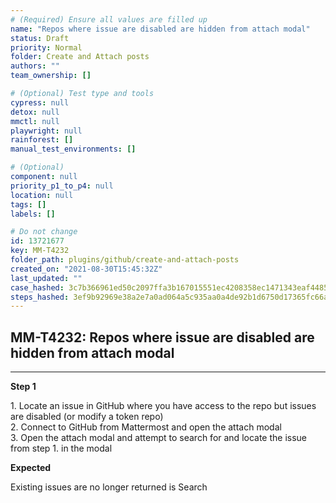 ```yaml
---
# (Required) Ensure all values are filled up
name: "Repos where issue are disabled are hidden from attach modal"
status: Draft
priority: Normal
folder: Create and Attach posts
authors: ""
team_ownership: []

# (Optional) Test type and tools
cypress: null
detox: null
mmctl: null
playwright: null
rainforest: []
manual_test_environments: []

# (Optional)
component: null
priority_p1_to_p4: null
location: null
tags: []
labels: []

# Do not change
id: 13721677
key: MM-T4232
folder_path: plugins/github/create-and-attach-posts
created_on: "2021-08-30T15:45:32Z"
last_updated: ""
case_hashed: 3c7b366961ed50c2097ffa3b167015551ec4208358ec1471343eaf4485634f39e793ea6e1225121887821a59b63b05be
steps_hashed: 3ef9b92969e38a2e7a0ad064a5c935aa0a4de92b1d6750d17365fc66a100637bcbc0958f96fb6d3ea910932025030f64
---
```


## MM-T4232: Repos where issue are disabled are hidden from attach modal

---

**Step 1**

1\. Locate an issue in GitHub where you have access to the repo but issues are disabled (or modify a token repo)\
2\. Connect to GitHub from Mattermost and open the attach modal\
3\. Open the attach modal and attempt to search for and locate the issue from step 1. in the modal

**Expected**

Existing issues are no longer returned is Search
